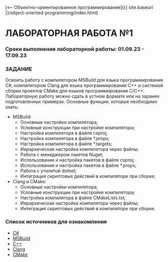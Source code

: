 [⟵ Объектно-ориентированное программирование]({{ site.baseurl }}/object-oriented-programming/index.html)

# **ЛАБОРАТОРНАЯ РАБОТА №1**

### **Сроки выполнения лабораторной работы: 01.09.23 - 17.09.23**

### **ЗАДАНИЕ**

Освоить работу с компилятором MSBuild для языка программирования C#, компилятором Clang для языка программирования C++ и системой сборки проектов CMake для языков программирования С/C++. Лабораторную работу можно сдать в устном формате или на заранее подготовленных примерах. Основные функции, которые необходимо знать:
*   MSBuild:
    *   Основные настройки компилятора;
    *   Условные конструкции при настройке компилятора;
    *   Настройка компилятора в файле csproj;
    *   Настройка компилятора в файле *.props;
    *   Настройка компилятора в файле *.targets;
    *   Иерархическая настройка компилятора через файлы;
    *   Работа с менеджером пакетов Nuget;
    *   Использование и настройка пакетов в файле csproj;
    *   Использование и настройка пакетов в файле *.props;
    *   Работа с утилитой dotnet;
    *   Интеграция скриптовых действий в компиляторе при сборке;
*   Clang и CMake:
    *   Основные настройки компилятора;
    *   Условные конструкции при настройке компилятора;
    *   Настройка компилятора в файле CMakeLists.txt;
    *   Иерархическая настройка компилятора через файлы;
    *   Интеграция скриптовых действий в компиляторе при сборке.

### **Список источников для ознакомления**
*   [C#](https://metanit.com/sharp)
*   [MSBuild](https://learn.microsoft.com/ru-ru/docs)
*   [C++](https://metanit.com/cpp)
*   [Clang](https://clang.llvm.org)
*   [CMake](https://cmake.org)
